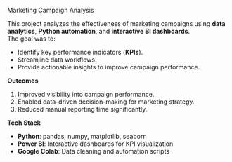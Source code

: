 Marketing Campaign Analysis

This project analyzes the effectiveness of marketing campaigns using **data analytics**, **Python automation**, and **interactive BI dashboards**.  
The goal was to:  
- Identify key performance indicators (**KPIs**).  
- Streamline data workflows.  
- Provide actionable insights to improve campaign performance.  

 **Outcomes**
1. Improved visibility into campaign performance.  
2. Enabled data-driven decision-making for marketing strategy.  
3. Reduced manual reporting time significantly.  

 **Tech Stack**
- **Python**: pandas, numpy, matplotlib, seaborn  
- **Power BI**: Interactive dashboards for KPI visualization  
- **Google Colab**: Data cleaning and automation scripts  

